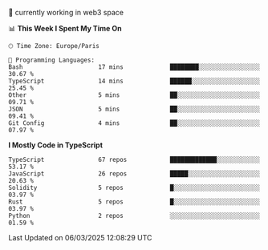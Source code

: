 🔭 currently working in web3 space

<!--START_SECTION:waka-->
📊 **This Week I Spent My Time On** 

```text
🕑︎ Time Zone: Europe/Paris

💬 Programming Languages: 
Bash                     17 mins             ████████░░░░░░░░░░░░░░░░░   30.67 % 
TypeScript               14 mins             ██████░░░░░░░░░░░░░░░░░░░   25.45 % 
Other                    5 mins              ██░░░░░░░░░░░░░░░░░░░░░░░   09.71 % 
JSON                     5 mins              ██░░░░░░░░░░░░░░░░░░░░░░░   09.41 % 
Git Config               4 mins              ██░░░░░░░░░░░░░░░░░░░░░░░   07.97 % 
```

**I Mostly Code in TypeScript** 

```text
TypeScript               67 repos            █████████████░░░░░░░░░░░░   53.17 % 
JavaScript               26 repos            █████░░░░░░░░░░░░░░░░░░░░   20.63 % 
Solidity                 5 repos             █░░░░░░░░░░░░░░░░░░░░░░░░   03.97 % 
Rust                     5 repos             █░░░░░░░░░░░░░░░░░░░░░░░░   03.97 % 
Python                   2 repos             ░░░░░░░░░░░░░░░░░░░░░░░░░   01.59 % 
```




 Last Updated on 06/03/2025 12:08:29 UTC
<!--END_SECTION:waka-->
